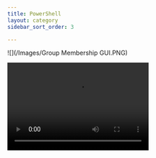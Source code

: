 ```yaml
---
title: PowerShell
layout: category
sidebar_sort_order: 3

---
```

![](/Images/Group Membership GUI.PNG)






<video src="HRodberg.github.io/Images/PowerShell GUI.webm" width="320" height="200" controls preload></video>
